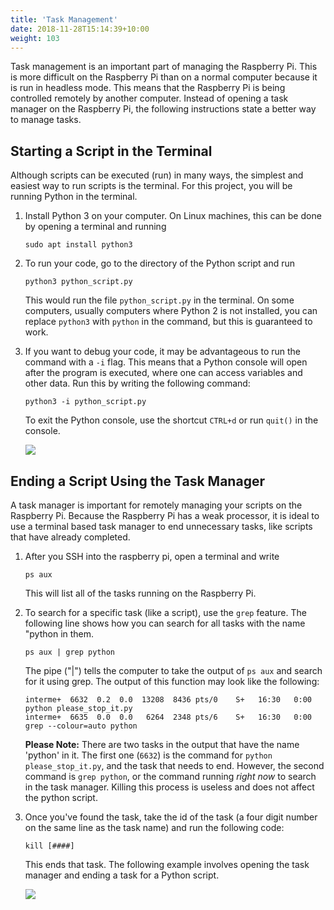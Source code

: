 ```yaml
---
title: 'Task Management'
date: 2018-11-28T15:14:39+10:00
weight: 103
---
```


Task management is an important part of managing the Raspberry Pi. This is more difficult on the Raspberry Pi than on a normal computer because it is run in headless mode. This means that the Raspberry Pi is being controlled remotely by another computer. Instead of opening a task manager on the Raspberry Pi, the following instructions state a better way to manage tasks.

## Starting a Script in the Terminal

Although scripts can be executed (run) in many ways, the simplest and easiest way to run scripts is the terminal. For this project, you will be running Python in the terminal.

1. Install Python 3 on your computer. On Linux machines, this can be done by opening a terminal and running
	```
	sudo apt install python3
	```

2. To run your code, go to the directory of the Python script and run
	```
	python3 python_script.py
	```
	This would run the file `python_script.py` in the terminal. On some computers, usually computers where Python 2 is not installed, you can replace `python3` with `python` in the command, but this is guaranteed to work.

3. If you want to debug your code, it may be advantageous to run the command with a `-i` flag. This means that a Python console will open after the program is executed, where one can access variables and other data. Run this by writing the following command:
	```
	python3 -i python_script.py
	```
	To exit the Python console, use the shortcut `CTRL+d` or run `quit()` in the console.

	![](/JEFFRIS/python3-python_script.gif)

## Ending a Script Using the Task Manager

A task manager is important for remotely managing your scripts on the Raspberry Pi. Because the Raspberry Pi has a weak processor, it is ideal to use a terminal based task manager to end unnecessary tasks, like scripts that have already completed.

1. After you SSH into the raspberry pi, open a terminal and write
	```
	ps aux
	```
	This will list all of the tasks running on the Raspberry Pi.

2. To search for a specific task (like a script), use the `grep` feature. The following line shows how you can search for all tasks with the name "python in them.
	```
	ps aux | grep python
	```
	The pipe ("|") tells the computer to take the output of `ps aux` and search for it using grep. The output of this function may look like the following:
	```
	interme+  6632  0.2  0.0  13208  8436 pts/0    S+   16:30   0:00 python please_stop_it.py
	interme+  6635  0.0  0.0   6264  2348 pts/6    S+   16:30   0:00 grep --colour=auto python
	```
	**Please Note:** There are two tasks in the output that have the name 'python' in it. The first one (`6632`) is the command for `python please_stop_it.py`, and the task that needs to end. However, the second command is `grep python`, or the command running _right now_ to search in the task manager. Killing this process is useless and does not affect the python script.

3. Once you've found the task, take the id of the task (a four digit number on the same line as the task name) and run the following code:
	```
	kill [####]
	```
	This ends that task.
	The following example involves opening the task manager and ending a task for a Python script.

	![](/JEFFRIS/ps-aux-kill.gif)
